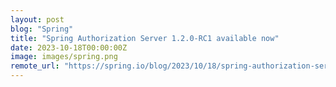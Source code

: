```yaml
---
layout: post
blog: "Spring"
title: "Spring Authorization Server 1.2.0-RC1 available now"
date: 2023-10-18T00:00:00Z
image: images/spring.png
remote_url: "https://spring.io/blog/2023/10/18/spring-authorization-server-1-2-0-rc1-available-now"
---
```

